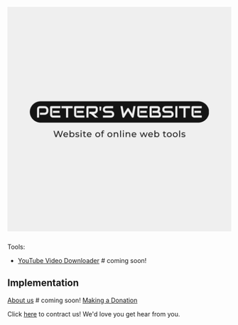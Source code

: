 # [![1](./assets/peters-website.png)](https://peter-hunt.github.io)

Tools:

- [YouTube Video Downloader](https://peter-hunt.github.io/youtube-downloader) # coming soon!

## Implementation

[About us](https://peter-hunt.github.io/about) # coming soon!
[Making a Donation](https://peter-hunt.github.io/donation)

Click [here](https://peter-hunt.github.io/contract) to contract us!
We'd love you get hear from you.
